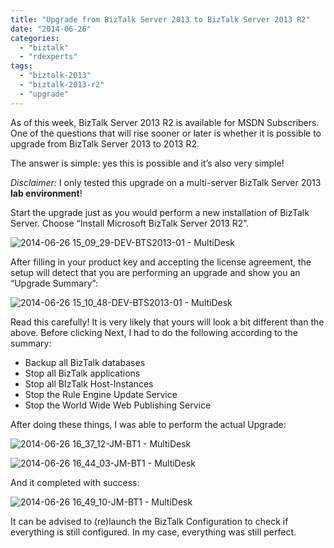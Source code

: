 ```yaml
---
title: "Upgrade from BizTalk Server 2013 to BizTalk Server 2013 R2"
date: "2014-06-26"
categories: 
  - "biztalk"
  - "rdexperts"
tags: 
  - "biztalk-2013"
  - "biztalk-2013-r2"
  - "upgrade"
---
```


As of this week, BizTalk Server 2013 R2 is available for MSDN Subscribers. One of the questions that will rise sooner or later is whether it is possible to upgrade from BizTalk Server 2013 to 2013 R2.

The answer is simple: yes this is possible and it’s also very simple!

_Disclaimer:_ I only tested this upgrade on a multi-server BizTalk Server 2013 **lab environment**!

Start the upgrade just as you would perform a new installation of BizTalk Server. Choose “Install Microsoft BizTalk Server 2013 R2”.

![2014-06-26 15_09_29-DEV-BTS2013-01 - MultiDesk](2014-06-26-15_09_29-DEV-BTS2013-01-MultiDesk_thumb.png "2014-06-26 15_09_29-DEV-BTS2013-01 - MultiDesk")

After filling in your product key and accepting the license agreement, the setup will detect that you are performing an upgrade and show you an “Upgrade Summary”:

![2014-06-26 15_10_48-DEV-BTS2013-01 - MultiDesk](2014-06-26-15_10_48-DEV-BTS2013-01-MultiDesk_thumb.png "2014-06-26 15_10_48-DEV-BTS2013-01 - MultiDesk")

Read this carefully! It is very likely that yours will look a bit different than the above. Before clicking Next, I had to do the following according to the summary:

- Backup all BizTalk databases
- Stop all BizTalk applications
- Stop all BIzTalk Host-Instances
- Stop the Rule Engine Update Service
- Stop the World Wide Web Publishing Service

After doing these things, I was able to perform the actual Upgrade:

![2014-06-26 16_37_12-JM-BT1 - MultiDesk](2014-06-26-16_37_12-JM-BT1-MultiDesk_thumb.png "2014-06-26 16_37_12-JM-BT1 - MultiDesk")

![2014-06-26 16_44_03-JM-BT1 - MultiDesk](2014-06-26-16_44_03-JM-BT1-MultiDesk_thumb.png "2014-06-26 16_44_03-JM-BT1 - MultiDesk")

And it completed with success:

![2014-06-26 16_49_10-JM-BT1 - MultiDesk](2014-06-26-16_49_10-JM-BT1-MultiDesk_thumb.png "2014-06-26 16_49_10-JM-BT1 - MultiDesk")

It can be advised to (re)launch the BizTalk Configuration to check if everything is still configured. In my case, everything was still perfect.
